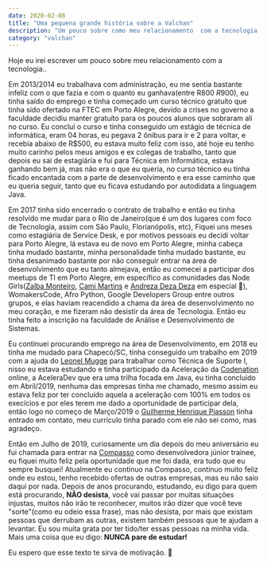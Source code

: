 ```yaml
---
date: 2020-02-08
title: "Uma pequena grande história sobre a Valchan"
description: "Um pouco sobre como meu relacionamento  com a tecnologia começou."
category: "valchan"
---
```


Hoje eu irei escrever um pouco sobre meu relacionamento com a tecnologia..  

Em 2013/2014 eu trabalhava com administração, eu me sentia bastante infeliz com o que fazia e com o quanto eu ganhava(entre R$800 ~ R$900), eu tinha saído do emprego e tinha começado um curso técnico gratuíto que tinha sido ofertado na FTEC em Porto Alegre, devido a crises no governo a faculdade decidiu manter gratuíto para os poucos alunos que sobraram ali no curso. Eu concluí o curso e tinha conseguido um estágio de técnica de informática, eram 04 horas, eu pegava 2 ônibus para ir e 2 para voltar, e recebia abaixo de R$500, eu estava muito feliz com isso, até hoje eu tenho muito carinho pelos meus amigos e ex colegas de trabalho, tanto que depois eu sai de estagiária e fui para Técnica em Informática, estava ganhando bem já, mas não era o que eu queria, no curso técnico eu tinha ficado encantada com a parte de desenvolvimento e era esse caminho que eu queria seguir, tanto que eu ficava estudando por autodidata a linguagem Java. 

Em 2017 tinha sido encerrado o contrato de trabalho e então eu tinha resolvido me mudar para o Rio de Janeiro(que é um dos lugares com foco de Tecnologia, assim com São Paulo, Florianópolis, etc), Fiquei uns meses como estagiária de Service Desk, e por motivos pessoais eu decidi voltar para Porto Alegre, lá estava eu de novo em Porto Alegre, minha cabeça tinha mudado bastante, minha personalidade tinha mudado bastante, eu tinha desanimado bastante por não conseguir entrar na área de desenvolvimento que eu tanto almejava, então eu comecei a participar dos meetups de TI em Porto Alegre, em específico as comunidades das Node Girls([Zalba Monteiro](https://www.facebook.com/zalba.monteiro), [Cami Martins](https://www.facebook.com/profile.php?id=100009106231893) e [Andreza Deza Deza](https://www.facebook.com/andrezaar) em especial 💙), WomakersCode, Afro Python, Google Developers Group entre outros grupos, e elas haviam reacendido a chama da área de desenvolvimento no meu coração, e me fizeram não desistir da área de Tecnologia. Então eu tinha feito a inscrição na faculdade de Análise e Desenvolvimento de Sistemas. 

Eu continuei procurando emprego na área de Desenvolvimento, em 2018 eu tinha me mudado para Chapecó/SC, tinha conseguido um trabalho em 2019 com a ajuda do [Leonel Mugge](https://www.facebook.com/leonel.mugge) para trabalhar como Técnica de Suporte I, nisso eu estava estudando e tinha participado da Aceleração da [Codenation](https://www.facebook.com/dev.codenation) online, a AceleraDev que era uma trilha focada em Java, eu tinha concluído em Abril/2019, nenhuma das empresas tinha me chamado, mesmo assim eu estava feliz por ter concluído aquela a aceleração com 100% em todos os execícios e por eles terem me dado a oportunidade de participar dela, então logo no começo de Março/2019 o [Guilherme Henrique Piasson](https://www.facebook.com/guilherme.piasson) tinha entrado em contato, meu currículo tinha parado com ele não sei como, mas agradeço. 

Então em Julho de 2019, curiosamente um dia depois do meu aniversário eu fui chamada para entrar na [Compasso](https://www.facebook.com/compassouoldiveo/) como desenvolvedora júnior trainee, eu fiquei muito feliz pela oportunidade que me foi dada, era tudo que eu sempre busquei! Atualmente eu continuo na Compasso, continuo muito feliz onde eu estou, tenho recebido ofertas de outras empresas, mas eu não saio daqui por nada. Depois de anos procurando, estudando, eu digo para quem está procurando, <b>NÃO desista</b>, você vai passar por muitas situações injustas, muitos não irão te reconhecer, muitos irão dizer que você teve "sorte"(como eu odeio essa frase), mas não desista, por mais que existam pessoas que derrubam as outras, existem também pessoas que te ajudam a levantar. Eu sou muita grata por ter tido/ter essas pessoas na minha vida. Mais uma coisa que eu digo: <b>NUNCA pare de estudar!</b>

Eu espero que esse texto te sirva de motivação.  💙 
